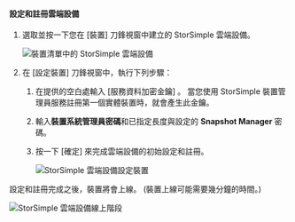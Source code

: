 <a id="to-configure-and-register-the-cloud-appliance" class="xliff"></a>

#### 設定和註冊雲端設備

1. 選取並按一下您在 [裝置] 刀鋒視窗中建立的 StorSimple 雲端設備。

    ![裝置清單中的 StorSimple 雲端設備](./media/storsimple-8000-create-cloud-appliance-u2/sca-create3.png)
2. 在 [設定裝置] 刀鋒視窗中，執行下列步驟：
    
    1. 在提供的空白處輸入 [服務資料加密金鑰]  。 當您使用 StorSimple 裝置管理員服務註冊第一個實體裝置時，就會產生此金鑰。

    2. 輸入**裝置系統管理員密碼**和已指定長度與設定的 **Snapshot Manager** 密碼。

    3. 按一下 [確定] 來完成雲端設備的初始設定和註冊。
    
        ![StorSimple 雲端設備設定裝置](./media/storsimple-8000-configure-register-cloud-appliance/sca-configure1.png)

設定和註冊完成之後，裝置將會上線。 (裝置上線可能需要幾分鐘的時間。)

![StorSimple 雲端設備線上階段](./media/storsimple-8000-configure-register-cloud-appliance/sca-configure2.png)

